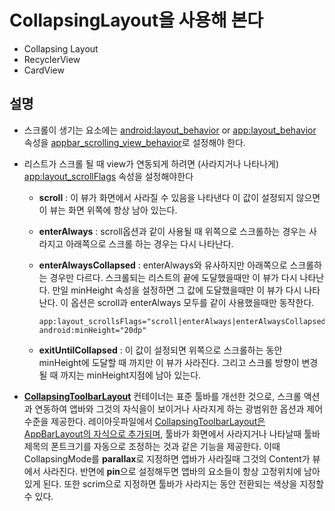 # CollapsingLayout을 사용해 본다
* Collapsing Layout
* RecyclerView
* CardView

## 설명
* 스크롤이 생기는 요소에는 <U>android:layout_behavior</U> or <U>app:layout_behavior</U> 속성을 <U>appbar_scrolling_view_behavior</U>로 설정해야 한다.
* 리스트가 스크롤 될 때 view가 연동되게 하려면 (사라지거나 나타나게) <U>app:layout_scrollFlags</U> 속성을 설정해야한다
    * **scroll** : 이 뷰가 화면에서 사라질 수 있음을 나타낸다 이 값이 설정되지 않으면 이 뷰는 화면 위쪽에 항상 남아 있는다.
    * **enterAlways** : scroll옵션과 같이 사용될 때 위쪽으로 스크롤하는 경우는 사라지고 아래쪽으로 스크롤 하는 경우는 다시 나타난다.
    * **enterAlwaysCollapsed** : enterAlways와 유사하지만 아래쪽으로 스크롤하는 경우만 다르다. 스크롤되는 리스트의 끝에 도달했을때만 이 뷰가 다시 나타난다. 만일 minHeight 속성을 설정하면 그 값에 도달했을때만 이 뷰가 다시 나타난다. 이 옵션은 scroll과 enterAlways 모두를 같이 사용했을때만 동작한다.
        ```
        app:layout_scrollsFlags="scroll|enterAlways|enterAlwaysCollapsed"
        android:minHeight="20dp"
        ```

    * **exitUntilCollapsed** : 이 값이 설정되면 위쪽으로 스크롤하는 동안 minHeight에 도달할 때 까지만 이 뷰가 사라진다. 그리고 스크롤 방향이 변경될 때 까지는 minHeight지점에 남아 있는다. </br>
    
    
* <U>**CollapsingToolbarLayout**</U> 컨테이너는 표준 툴바를 개선한 것으로, 스크롤 액션과 연동하여 앱바와 그것의 자식을이 보이거나 사라지게 하는 광범위한 옵션과 제어수준을 제공한다.
레이아웃파일에서 <U>CollapsingToolbarLayout은 AppBarLayout의 자식으로 추가되며</U>, 툴바가 화면에서 사라지거나 나타날때 툴바 제목의 폰트크기를 자동으로 조정하는 것과 같은 기능을 제공한다.
이때 CollapsingMode를 **parallax**로 지정하면 앱바가 사라질때 그것의 Content가 뷰에서 사라진다. 반면에 **pin**으로 설정해두면 앱바의 요소들이 항상 고정위치에 남아있게 된다. 또한 scrim으로 지정하면 툴바가 사라지는 동안 전환되는 색상을 지정할 수 있다.


 
